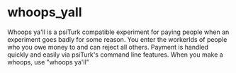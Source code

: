 whoops_yall
===========

Whoops ya'll is a psiTurk compatible experiment for paying people when an experiment goes badly for some reason.  You enter the workerIds of people who you owe money to and can reject all others.  Payment is handled quickly and easily via psiTurk's command line features.  When you make a whoops, use "whoops ya'll"
